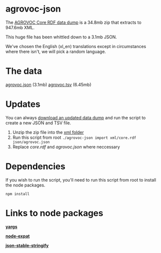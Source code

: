 # agrovoc-json

The [AGROVOC Core RDF data dump](https://aims-fao.atlassian.net/wiki/spaces/AGV/pages/2949126/Releases) is a 34.8mb zip that extracts to 947.6mb XML.

This huge file has been whittled down to a 3.1mb JSON.

We've chosen the English (xl_en) translations except in circumstances where there isn't, we will pick a random language.

# The data

[agrovoc.json](https://github.com/xriss/agrovoc-json/blob/master/json/agrovoc.json) (3.1mb)
[agrovoc.tsv](https://github.com/xriss/agrovoc-json/blob/master/json/agrovoc.tsv) (6.45mb)

# Updates

You can always [download an updated data dump](https://aims-fao.atlassian.net/wiki/spaces/AGV/pages/2949126/Releases) and run the script to create a new JSON and TSV file.

1. Unzip the zip file into the [xml folder](https://github.com/xriss/agrovoc-json/tree/master/xml)
2. Run this script from root ```./agrovoc-json import xml/core.rdf json/agrovoc.json```
3. Replace *core.rdf* and *agrovoc.json* where neccessary

# Dependencies

If you wish to run the script, you'll need to run this script from root to install the node packages.

```npm install```

# Links to node packages

**[yargs](https://www.npmjs.com/package/yargs)**

**[node-expat](https://www.npmjs.com/package/node-expat)**

**[json-stable-stringify](https://www.npmjs.com/package/json-stable-stringify)**



